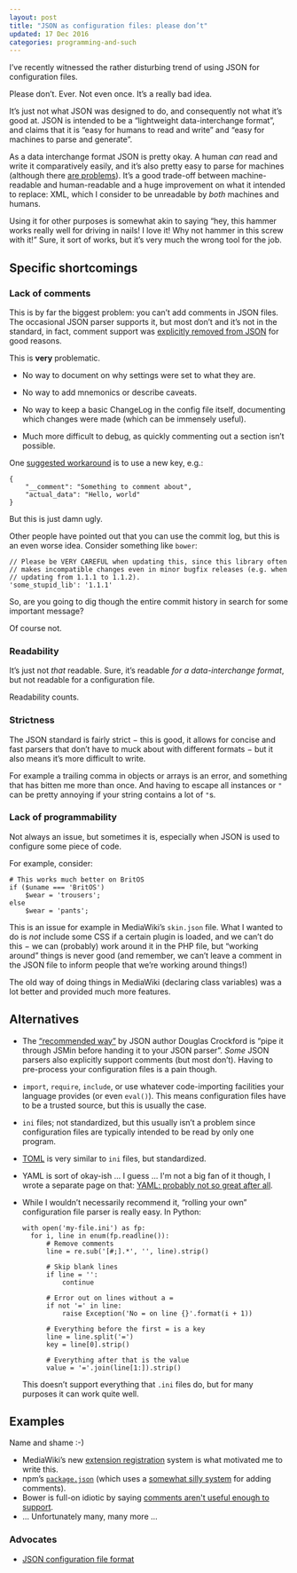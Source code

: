 ```yaml
---
layout: post
title: "JSON as configuration files: please don’t"
updated: 17 Dec 2016
categories: programming-and-such
---
```


I’ve recently witnessed the rather disturbing trend of using JSON for
configuration files.

Please don’t. Ever. Not even once. It’s a really bad idea.

It’s just not what JSON was designed to do, and consequently not what it’s good
at. JSON is intended to be a “lightweight data-interchange format”, and claims
that it is “easy for humans to read and write” and “easy for machines to parse
and generate”.

As a data interchange format JSON is pretty okay. A human *can* read and write
it comparatively easily, and it’s also pretty easy to parse for machines
(although there [are problems][parse]).
It’s a good trade-off between machine-readable and human-readable and a huge
improvement on what it intended to replace: XML, which I consider to be
unreadable by *both* machines and humans.

Using it for other purposes is somewhat akin to saying “hey, this hammer
works really well for driving in nails! I love it! Why not hammer in this screw
with it!” Sure, it sort of works, but it’s very much the wrong tool for the job.

Specific shortcomings
---------------------

### Lack of comments

This is by far the biggest problem: you can’t add comments in JSON files. The
occasional JSON parser supports it, but most don’t and it’s not in the standard,
in fact, comment support was [explicitly removed from JSON][crockford] for good
reasons.

This is **very** problematic.

- No way to document on why settings were set to what they are.

- No way to add mnemonics or describe caveats.

- No way to keep a basic ChangeLog in the config file itself, documenting which
  changes were made (which can be immensely useful).

- Much more difficult to debug, as quickly commenting out a section isn’t
  possible.

One [suggested workaround](http://stackoverflow.com/a/244858/660921) is to use a
new key, e.g.:

	{
		"__comment": "Something to comment about",
		"actual_data": "Hello, world"
	}

But this is just damn ugly.

Other people have pointed out that you can use the commit log, but this is an
even worse idea. Consider something like `bower`:

	// Please be VERY CAREFUL when updating this, since this library often
	// makes incompatible changes even in minor bugfix releases (e.g. when
	// updating from 1.1.1 to 1.1.2).
	'some_stupid_lib': '1.1.1'

So, are you going to dig though the entire commit history in search for some
important message?

Of course not.

### Readability

It’s just not *that* readable. Sure, it’s readable *for a data-interchange
format*, but not readable for a configuration file.

Readability counts.

### Strictness

The JSON standard is fairly strict − this is good, it allows for concise and
fast parsers that don’t have to muck about with different formats − but it also
means it’s more difficult to write.

For example a trailing comma in objects or arrays is an error, and something
that has bitten me more than once. And having to escape all instances or `"` can
be pretty annoying if your string contains a lot of `"`s.

### Lack of programmability

Not always an issue, but sometimes it is, especially when JSON is used to
configure some piece of code.

For example, consider:

	# This works much better on BritOS
	if ($uname === 'BritOS')
		$wear = 'trousers';
	else
		$wear = 'pants';

This is an issue for example in MediaWiki’s `skin.json` file. What I wanted to
do is *not* include some CSS if a certain plugin is loaded, and we can’t do this
− we can (probably) work around it in the PHP file, but “working around” things
is never good (and remember, we can’t leave a comment in the JSON file to inform
people that we’re working around things!)

The old way of doing things in MediaWiki (declaring class variables) was a lot
better and provided much more features.

Alternatives
------------

- The [“recommended way”][crockford] by JSON author Douglas Crockford is “pipe
  it through JSMin before handing it to your JSON parser”. *Some* JSON parsers
  also explicitly support comments (but most don’t). Having to pre-process your
  configuration files is a pain though.

- `import`, `require`, `include`, or use whatever code-importing facilities your
  language provides (or even `eval()`). This means configuration files have to
  be a trusted source, but this is usually the case.

- `ini` files; not standardized, but this usually isn’t a problem since
  configuration files are typically intended to be read by only one program.

- [TOML][toml] is very similar to `ini` files, but standardized.

- YAML is sort of okay-ish ... I guess ... I'm not a big fan of it though, I
  wrote a separate page on that: [YAML: probably not so great after all][yaml].

- While I wouldn’t necessarily recommend it, “rolling your own” configuration
  file parser is really easy. In Python:

	  with open('my-file.ini') as fp:
	  	for i, line in enum(fp.readline()):
	  		# Remove comments
	  		line = re.sub('[#;].*', '', line).strip()

	  		# Skip blank lines
	  		if line = '':
	  			continue

	  		# Error out on lines without a =
	  		if not '=' in line:
	  			raise Exception('No = on line {}'.format(i + 1))

	  		# Everything before the first = is a key
	  		line = line.split('=')
	  		key = line[0].strip()

	  		# Everything after that is the value
	  		value = '='.join(line[1:]).strip()

  This doesn’t support everything that `.ini` files do, but for many purposes
  it can work quite well.

Examples
--------

Name and shame :-)

- MediaWiki’s new [extension registration](https://www.mediawiki.org/wiki/Manual:Extension_registration)
  system is what motivated me to write this.
- npm’s [`package.json`](https://docs.npmjs.com/files/package.json) (which uses
  a [somewhat silly system](http://stackoverflow.com/a/14221781/660921) for adding
  comments).
- Bower is full-on idiotic by saying [comments aren't useful enough to
  support](https://github.com/bower/bower/issues/1059).
- … Unfortunately many, many more …

### Advocates

- [JSON configuration file format](http://octodecillion.com/blog/json-data-file-format/)

[crockford]: https://plus.google.com/+DouglasCrockfordEsq/posts/RK8qyGVaGSr
[toml]: https://github.com/toml-lang/toml
[yaml]: http://arp242.net/weblog/yaml_probably_not_so_great_after_all.html
[parse]: http://seriot.ch/parsing_json.php
